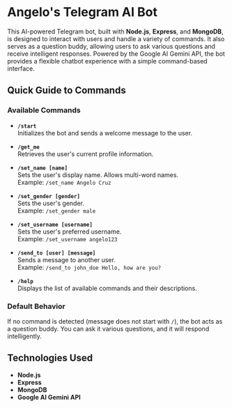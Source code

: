 # Angelo's Telegram AI Bot

This AI-powered Telegram bot, built with **Node.js**, **Express**, and **MongoDB**, is designed to interact with users and handle a variety of commands. It also serves as a question buddy, allowing users to ask various questions and receive intelligent responses. Powered by the Google AI Gemini API, the bot provides a flexible chatbot experience with a simple command-based interface.

## Quick Guide to Commands

### Available Commands

- **`/start`**  
  Initializes the bot and sends a welcome message to the user.
  
- **`/get_me`**  
  Retrieves the user's current profile information.

- **`/set_name [name]`**  
  Sets the user's display name. Allows multi-word names.  
  Example: `/set_name Angelo Cruz`
  
- **`/set_gender [gender]`**  
  Sets the user's gender.  
  Example: `/set_gender male`
  
- **`/set_username [username]`**  
  Sets the user's preferred username.  
  Example: `/set_username angelo123`
  
- **`/send_to [user] [message]`**  
  Sends a message to another user.  
  Example: `/send_to john_doe Hello, how are you?`
  
- **`/help`**  
  Displays the list of available commands and their descriptions.

### Default Behavior

If no command is detected (message does not start with `/`), the bot acts as a question buddy. You can ask it various questions, and it will respond intelligently.

## Technologies Used

- **Node.js**
- **Express**
- **MongoDB**
- **Google AI Gemini API**